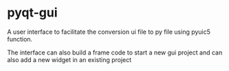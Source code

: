 # pyqt-gui

A user interface to facilitate the conversion ui file to py file using pyuic5 function.

The interface can also build a frame code to start a new gui project and can also add a new widget in an existing project
